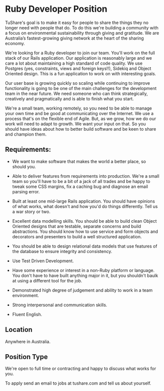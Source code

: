 # Ruby Developer Position

TuShare's goal is to make it easy for people to share the things they no longer need with people that do. To do this we're building a community with a focus on environmental sustainability through giving and gratitude.  We are Australia’s fastest-growing giving network at the heart of the sharing economy. 

We're looking for a Ruby developer to join our team. You'll work on the full stack of our Rails application. Our application is reasonably large and we care a lot about maintaining a high standard of code quality. We use Postgres (yes, constraints, views and foreign keys!!), Sidekiq and Object Oriented design. This is a fun application to work on with interesting goals. 

Our user base is growing quickly so scaling while continuing to improve functionality is going to be one of the main challenges for the development team in the near future. We need someone who can think strategically, creatively and pragmatically and is able to finish what you start.

We're a small team, working remotely, so you need to be able to manage your own time and be good at communicating over the Internet. We use a process that's on the flexible end of Agile. But, as we grow, how we do our work will need to adapt to growth. We want your input on that. So you should have ideas about how to better build software and be keen to share and champion them.

## Requirements:

 * We want to make software that makes the world a better place, so should you.

 * Able to deliver features from requirements into production. We're a small team so you'll have to be a bit of a jack of all trades and be happy to tweak some CSS margins, fix a caching bug and diagnose an email parsing error.

 * Built at least one mid-large Rails application. You should have opinions of what works, what doesn't and how you'd do things differently. Tell us a war story or two.

 * Excellent data modelling skills. You should be able to build clean Object Oriented designs that are testable, separate concerns and build abstractions. You should know how to use service and form objects and decorators and presenters to build a well structured application.

 * You should be able to design relational data models that use features of the database to ensure integrity and consistency.

 * Use Test Driven Development.

 * Have some experience or interest in a non-Ruby platform or language. You don't have to have built anything major in it, but you shouldn't baulk at using a different tool for the job.

 * Demonstrated high degree of judgement and ability to work in a team environment.
 
 * Strong interpersonal and communication skills.

 * Fluent English.

## Location 

Anywhere in Australia.

## Position Type

We're open to full time or contracting and happy to discuss what works for you.

To apply send an email to jobs at tushare.com and tell us about yourself.
